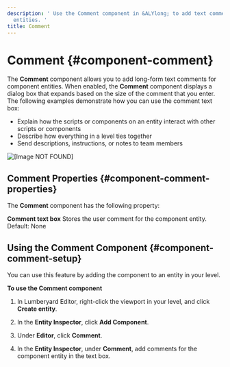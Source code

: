```yaml
---
description: ' Use the Comment component in &ALYlong; to add text comments for component
  entities. '
title: Comment
---
```

# Comment {#component-comment}

The **Comment** component allows you to add long\-form text comments for component entities\. When enabled, the **Comment** component displays a dialog box that expands based on the size of the comment that you enter\. The following examples demonstrate how you can use the comment text box:
+ Explain how the scripts or components on an entity interact with other scripts or components
+ Describe how everything in a level ties together
+ Send descriptions, instructions, or notes to team members

![\[Image NOT FOUND\]](/images/userguide/component/comment-component.png)

## Comment Properties {#component-comment-properties}

The **Comment** component has the following property:

**Comment text box**
Stores the user comment for the component entity\.
Default: None

## Using the Comment Component {#component-comment-setup}

You can use this feature by adding the component to an entity in your level\.

**To use the Comment component**

1. In Lumberyard Editor, right\-click the viewport in your level, and click **Create entity**\.

1. In the **Entity Inspector**, click **Add Component**\.

1. Under **Editor**, click **Comment**\.

1. In the **Entity Inspector**, under **Comment**, add comments for the component entity in the text box\.